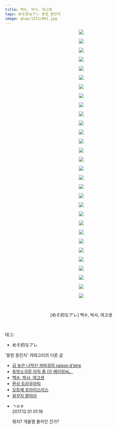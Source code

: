 ```yaml
---
title: 백수, 박사, 여고생
tags: めそ的なアレ 동방_동인지
image: ghap/1251/001.jpg
---
```

<div class="article">
<p style="text-align: center; clear: none; float: none;"><img src="{{ site.nasurl }}/ghap/1251/001.jpg"/></p>
<p style="text-align: center; clear: none; float: none;"><img src="{{ site.nasurl }}/ghap/1251/002.jpg"/></p>
<p style="text-align: center; clear: none; float: none;"><img src="{{ site.nasurl }}/ghap/1251/003.jpg"/></p>
<p style="text-align: center; clear: none; float: none;"><img src="{{ site.nasurl }}/ghap/1251/004.jpg"/></p>
<p style="text-align: center; clear: none; float: none;"><img src="{{ site.nasurl }}/ghap/1251/005.jpg"/></p>
<p style="text-align: center; clear: none; float: none;"><img src="{{ site.nasurl }}/ghap/1251/006.jpg"/></p>
<p style="text-align: center; clear: none; float: none;"><img src="{{ site.nasurl }}/ghap/1251/007.jpg"/></p>
<p style="text-align: center; clear: none; float: none;"><img src="{{ site.nasurl }}/ghap/1251/008.jpg"/></p>
<p style="text-align: center; clear: none; float: none;"><img src="{{ site.nasurl }}/ghap/1251/009.jpg"/></p>
<p style="text-align: center; clear: none; float: none;"><img src="{{ site.nasurl }}/ghap/1251/010.jpg"/></p>
<p style="text-align: center; clear: none; float: none;"><img src="{{ site.nasurl }}/ghap/1251/011.jpg"/></p>
<p style="text-align: center; clear: none; float: none;"><img src="{{ site.nasurl }}/ghap/1251/012.jpg"/></p>
<p style="text-align: center; clear: none; float: none;"><img src="{{ site.nasurl }}/ghap/1251/013.jpg"/></p>
<p style="text-align: center; clear: none; float: none;"><img src="{{ site.nasurl }}/ghap/1251/014.jpg"/></p>
<p style="text-align: center; clear: none; float: none;"><img src="{{ site.nasurl }}/ghap/1251/015.jpg"/></p>
<p style="text-align: center; clear: none; float: none;"><img src="{{ site.nasurl }}/ghap/1251/016.jpg"/></p>
<p style="text-align: center; clear: none; float: none;"><img src="{{ site.nasurl }}/ghap/1251/017.jpg"/></p>
<p style="text-align: center; clear: none; float: none;"><img src="{{ site.nasurl }}/ghap/1251/018.jpg"/></p>
<p style="text-align: center; clear: none; float: none;"><img src="{{ site.nasurl }}/ghap/1251/019.jpg"/></p>
<p style="text-align: center; clear: none; float: none;"><img src="{{ site.nasurl }}/ghap/1251/020.jpg"/></p>
<p style="text-align: center; clear: none; float: none;"><img src="{{ site.nasurl }}/ghap/1251/021.jpg"/></p>
<p style="text-align: center; clear: none; float: none;"><img src="{{ site.nasurl }}/ghap/1251/022.jpg"/></p>
<p style="text-align: center; clear: none; float: none;"><img src="{{ site.nasurl }}/ghap/1251/023.jpg"/></p>
<p style="text-align: center; clear: none; float: none;"><img src="{{ site.nasurl }}/ghap/1251/024.jpg"/></p>
<p style="text-align: center; clear: none; float: none;"><img src="{{ site.nasurl }}/ghap/1251/025.jpg"/></p>
<p style="text-align: center; clear: none; float: none;"><img src="{{ site.nasurl }}/ghap/1251/026.jpg"/></p>
<p style="text-align: center; clear: none; float: none;"><img src="{{ site.nasurl }}/ghap/1251/027.jpg"/></p>
<p style="text-align: center; clear: none; float: none;"><img src="{{ site.nasurl }}/ghap/1251/028.jpg"/></p>
<p style="text-align: center; clear: none; float: none;"><img src="{{ site.nasurl }}/ghap/1251/029.jpg"/></p>
<p style="text-align: center; clear: none; float: none;"><img src="{{ site.nasurl }}/ghap/1251/030.jpg"/></p>
<p style="text-align: center; clear: none; float: none;"><br/></p>
<p style="text-align: center; clear: none; float: none;">[めそ的なアレ] 백수, 박사, 여고생</p>
<p><br/></p>
</div><div class="tagTrail">
<p>태그: </p>
<ul>
<li>めそ的なアレ</li>
</ul>
</div><div class="another">
<p>'동방 동인지' 카테고리의 다른 글</p>
<ul>
<li><a href="/2016-07-31-ghap_1253">굽 높은 나막신 까마귀의 raison d'etre</a></li>
<li><a href="/2016-07-31-ghap_1252">동방소극장 아직 좀 더! 메이링씨。</a></li>
<li><a href="/2016-07-31-ghap_1251">백수, 박사, 여고생</a></li>
<li><a href="/2016-07-31-ghap_1250">환상 트라우마틱</a></li>
<li><a href="/2016-07-30-ghap_1248">오토메 프라이스리스</a></li>
<li><a href="/2016-07-30-ghap_1247">꿈꾸지 말아라</a></li>
</ul>
</div><div class="cb_module cb_fluid">
<div class="cb_wrt cb_profile">
<div class="comment">
<ul>
<li class="cb_thumb_off" id="comment15141861">
<div class="cb_comment_area">
<div class="cb_info_area">
<div class="cb_section">
<span class="cb_nick_name">ㄱㅁㅎ</span>
</div>
<div class="cb_section">
<span class="cb_date">2017.12.01 01:16 </span>
</div>
</div>
<div class="cb_dsc_comment">
<p class="cb_dsc">
											뭐지? 개꿀잼 몰카인 건가?
										</p>
</div>
</div></li>
</ul>
</div>
</div><!-- commentList close -->
</div>